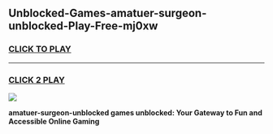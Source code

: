 
## Unblocked-Games-amatuer-surgeon-unblocked-Play-Free-mj0xw
<h3>
<a href="https://premium76.site?title=amatuer-surgeon-unblocked&ref=23A">CLICK TO PLAY</a></h3>
<hr>

<h3>
<a href="https://premium76.site?title=amatuer-surgeon-unblocked&ref=23A">CLICK 2 PLAY</a>
  
</h3>

<a href="https://premium76.site?title=amatuer-surgeon-unblocked&ref=23A"><img src="https://clearcache.store/games.png"></a>


**amatuer-surgeon-unblocked games unblocked: Your Gateway to Fun and Accessible Online Gaming**
